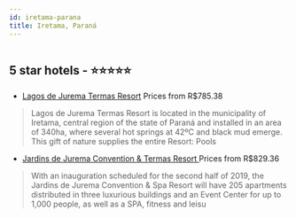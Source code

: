```yaml
---
id: iretama-parana
title: Iretama, Paraná
---
```


<center><img src="https://novo-hu.s3.amazonaws.com/reservas/ota/prod/hotel/2633/termas-jurema-resort-hotel-001_20190228113325.jpg" alt="" /></center>


##  5 star hotels - ⭐️⭐️⭐️⭐️⭐️

-    [Lagos de Jurema Termas Resort](https://us.hurb.com/hotels/iretama/lagos-de-jurema-termas-resort-OMN-5586?cmp=18055) Prices from R$785.38
   > Lagos de Jurema Termas Resort is located in the municipality of Iretama, central region of the state of Paraná and installed in an area of 340ha, where several hot springs at 42ºC and black mud emerge.This gift of nature supplies the entire Resort: Pools
-    [Jardins de Jurema Convention & Termas Resort ](https://us.hurb.com/hotels/iretama/jardins-de-jurema-convention-termas-resort-OMN-8595?cmp=18055) Prices from R$829.36
   > With an inauguration scheduled for the second half of 2019, the Jardins de Jurema Convention &amp; Spa Resort will have 205 apartments distributed in three luxurious buildings and an Event Center for up to 1,000 people, as well as a SPA, fitness and leisu
